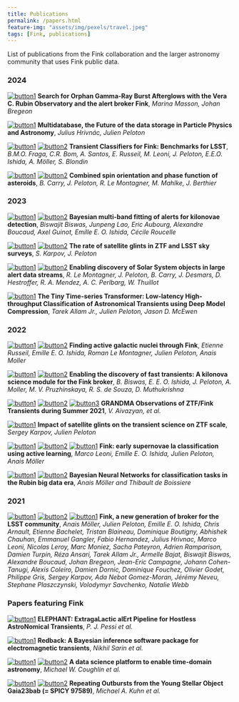 ```yaml
---
title: Publications
permalink: /papers.html
feature-img: "assets/img/pexels/travel.jpeg"
tags: [Fink, publications]
---
```


List of publications from the Fink collaboration and the larger astronomy community that uses Fink public data.

### 2024

[![button1](https://img.shields.io/static/v1?label=&message=arxiv&color=critical&style=plastic&logo=fing&logoColor=white)](https://arxiv.org/abs/2412.05061) **Search for Orphan Gamma-Ray Burst Afterglows with the Vera C. Rubin Observatory and the alert broker Fink**,
_Marina Masson, Johan Bregeon_

[![button1](https://img.shields.io/static/v1?label=&message=CHEP2023&color=blue&style=plastic&logo=fing&logoColor=white)](https://www.epj-conferences.org/articles/epjconf/pdf/2024/05/epjconf_chep2024_01039.pdf) **Multidatabase, the Future of the data storage in Particle Physics and Astronomy**,
_Julius Hrivnác, Julien Peloton_

[![button1](https://img.shields.io/static/v1?label=&message=arxiv&color=critical&style=plastic&logo=fing&logoColor=white)](https://arxiv.org/abs/2404.08798) [![button2](https://img.shields.io/static/v1?label=&message=AA&color=blue&style=plastic&logo=&logoColor=white)](https://doi.org/10.1051/0004-6361/202450370) **Transient Classifiers for Fink: Benchmarks for LSST**,
_B.M.O. Fraga, C.R. Bom, A. Santos, E. Russeil, M. Leoni, J. Peloton, E.E.O. Ishida, A. Möller, S. Blondin_

[![button1](https://img.shields.io/static/v1?label=&message=arxiv&color=critical&style=plastic&logo=fing&logoColor=white)](https://arxiv.org/abs/2403.20179) [![button2](https://img.shields.io/static/v1?label=&message=AA&color=blue&style=plastic&logo=&logoColor=white)](https://doi.org/10.1051/0004-6361/202449789) **Combined spin orientation and phase function of asteroids**,
_B. Carry, J. Peloton, R. Le Montagner, M. Mahlke, J. Berthier_

### 2023

[![button1](https://img.shields.io/static/v1?label=&message=arxiv&color=critical&style=plastic&logo=fing&logoColor=white)](https://arxiv.org/abs/2311.04845) [![button2](https://img.shields.io/static/v1?label=&message=neurips&color=blue&style=plastic&logo=&logoColor=white)](https://neurips.cc/virtual/2023/76211) **Bayesian multi-band fitting of alerts for kilonovae detection**,
_Biswajit Biswas, Junpeng Lao, Eric Aubourg, Alexandre Boucaud, Axel Guinot, Emille E. O. Ishida, Cécile Roucelle_

[![button1](https://img.shields.io/static/v1?label=&message=arxiv&color=critical&style=plastic&logo=fing&logoColor=white)](https://arxiv.org/abs/2310.17322) [![button2](https://img.shields.io/static/v1?label=&message=CAOSP&color=blue&style=plastic&logo=&logoColor=white)](https://doi.org/10.31577/caosp.2023.53.4.69) **The rate of satellite glints in ZTF and LSST sky surveys**,
_S. Karpov, J. Peloton_

[![button1](https://img.shields.io/static/v1?label=&message=arxiv&color=critical&style=plastic&logo=fing&logoColor=white)](https://arxiv.org/abs/2305.01123) [![button2](https://img.shields.io/static/v1?label=&message=AA&color=blue&style=plastic&logo=&logoColor=white)](https://doi.org/10.1051/0004-6361/202346905) **Enabling discovery of Solar System objects in large alert data streams**,
_R. Le Montagner, J. Peloton, B. Carry, J. Desmars, D. Hestroffer, R. A. Mendez, A. C. Perlbarg, W. Thuillot_

[![button1](https://img.shields.io/static/v1?label=&message=arxiv&color=critical&style=plastic&logo=fing&logoColor=white)](https://arxiv.org/abs/2303.08951) **The Tiny Time-series Transformer: Low-latency High-throughput Classification of Astronomical Transients using Deep Model Compression**,
_Tarek Allam Jr., Julien Peloton, Jason D. McEwen_

### 2022

[![button1](https://img.shields.io/static/v1?label=&message=arxiv&color=critical&style=plastic&logo=fing&logoColor=white)](https://arxiv.org/abs/2211.10987) [![button2](https://img.shields.io/static/v1?label=&message=neurips&color=blue&style=plastic&logo=&logoColor=white)](https://neurips.cc/virtual/2022/event/57026) **Finding active galactic nuclei through Fink**,
_Etienne Russeil, Emille E. O. Ishida, Roman Le Montagner, Julien Peloton, Anais Moller_

[![button1](https://img.shields.io/static/v1?label=&message=arxiv&color=critical&style=plastic&logo=fing&logoColor=white)](https://arxiv.org/abs/2210.17433) [![button2](https://img.shields.io/static/v1?label=&message=AA&color=blue&style=plastic&logo=&logoColor=white)](https://doi.org/10.1051/0004-6361/202245340) **Enabling the discovery of fast transients: A kilonova science module for the Fink broker**,
_B. Biswas, E. E. O. Ishida, J. Peloton, A. Moller, M. V. Pruzhinskaya, R. S. de Souza, D. Muthukrishna_

[![button1](https://img.shields.io/static/v1?label=&message=arxiv&color=critical&style=plastic&logo=fing&logoColor=white)](https://arxiv.org/abs/2202.09766) [![button2](https://img.shields.io/static/v1?label=&message=mnras&color=blue&style=plastic&logo=&logoColor=white)](https://doi.org/10.1093/mnras/stac2054) [![button3](https://img.shields.io/static/v1?label=&message=data&color=orange&style=plastic&logo=&logoColor=white)](https://github.com/astrolabsoftware/fink_grandma_kn) **GRANDMA Observations of ZTF/Fink Transients during Summer 2021**,
_V. Aivazyan, et al._

[![button1](https://img.shields.io/static/v1?label=&message=arxiv&color=critical&style=plastic&logo=fing&logoColor=white)](https://arxiv.org/abs/2202.05719) **Impact of satellite glints on the transient science on ZTF scale**,
_Sergey Karpov, Julien Peloton_

[![button1](https://img.shields.io/static/v1?label=&message=arxiv&color=critical&style=plastic&logo=fing&logoColor=white)](https://arxiv.org/abs/2111.11438) [![button2](https://img.shields.io/static/v1?label=&message=A%26A&color=blue&style=plastic&logo=&logoColor=white)](https://doi.org/10.1051/0004-6361/202142715) [![button1](https://img.shields.io/static/v1?label=&message=zenodo&color=green&style=plastic&logo=&logoColor=white)](https://doi.org/10.5281/zenodo.5645609)  **Fink: early supernovae Ia classification using active learning**,
_Marco Leoni, Emille E. O. Ishida, Julien Peloton, Anais Möller_

[![button1](https://img.shields.io/static/v1?label=&message=arxiv&color=critical&style=plastic&logo=fing&logoColor=white)](https://arxiv.org/pdf/2207.04578) [![button2](https://img.shields.io/static/v1?label=&message=ICML&color=blue&style=plastic&logo=&logoColor=white)](https://ml4astro.github.io/icml2022/)  **Bayesian Neural Networks for classification tasks in the Rubin big data era**,
_Anais Möller and Thibault de Boissiere_

### 2021

[![button1](https://img.shields.io/static/v1?label=&message=arxiv&color=critical&style=plastic&logo=fing&logoColor=white)](https://arxiv.org/abs/2009.10185) [![button2](https://img.shields.io/static/v1?label=&message=mnras&color=blue&style=plastic&logo=&logoColor=white)](https://doi.org/10.1093/mnras/staa3602) [![button1](https://img.shields.io/static/v1?label=&message=zenodo&color=green&style=plastic&logo=&logoColor=white)](https://doi.org/10.5281/zenodo.4036589) **Fink, a new generation of broker for the LSST community**, _Anais Möller, Julien Peloton, Emille E. O. Ishida, Chris Arnault, Etienne Bachelet, Tristan Blaineau, Dominique Boutigny, Abhishek Chauhan, Emmanuel Gangler, Fabio Hernandez, Julius Hrivnac, Marco Leoni, Nicolas Leroy, Marc Moniez, Sacha Pateyron, Adrien Ramparison, Damien Turpin, Réza Ansari, Tarek Allam Jr., Armelle Bajat, Biswajit Biswas, Alexandre Boucaud, Johan Bregeon, Jean-Eric Campagne, Johann Cohen-Tanugi, Alexis Coleiro, Damien Dornic, Dominique Fouchez, Olivier Godet, Philippe Gris, Sergey Karpov, Ada Nebot Gomez-Moran, Jérémy Neveu, Stephane Plaszczynski, Volodymyr Savchenko, Natalie Webb_

### Papers featuring Fink

[![button1](https://img.shields.io/static/v1?label=&message=arxiv&color=critical&style=plastic&logo=fing&logoColor=white)](https://arxiv.org/abs/2404.18165) **ELEPHANT: ExtragaLactic alErt Pipeline for Hostless AstroNomical Transients**, _P. J. Pessi et al._

[![button1](https://img.shields.io/static/v1?label=&message=arxiv&color=critical&style=plastic&logo=fing&logoColor=white)](https://arxiv.org/abs/2308.12806) **Redback: A Bayesian inference software package for electromagnetic transients**, _Nikhil Sarin et al._

[![button1](https://img.shields.io/static/v1?label=&message=arxiv&color=critical&style=plastic&logo=fing&logoColor=white)](https://arxiv.org/abs/2305.00108) [![button2](https://img.shields.io/static/v1?label=&message=ApJS&color=blue&style=plastic&logo=&logoColor=white)](https://ui.adsabs.harvard.edu/link_gateway/2023ApJS..267...31C/doi:10.3847/1538-4365/acdee1) **A data science platform to enable time-domain astronomy**, _Michael W. Coughlin et al._

[![button1](https://img.shields.io/static/v1?label=&message=arxiv&color=critical&style=plastic&logo=fing&logoColor=white)](https://arxiv.org/abs/2303.09409) [![button2](https://img.shields.io/static/v1?label=&message=RNAAS&color=blue&style=plastic&logo=&logoColor=white)](https://doi.org/10.3847/2515-5172/acc4c9) **Repeating Outbursts from the Young Stellar Object Gaia23bab (= SPICY 97589)**, _Michael A. Kuhn et al._

